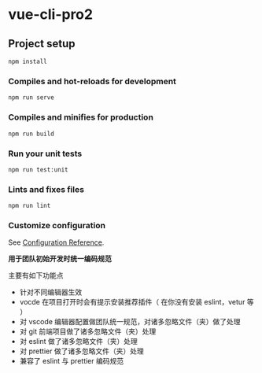 # vue-cli-pro2

## Project setup
```
npm install
```

### Compiles and hot-reloads for development
```
npm run serve
```

### Compiles and minifies for production
```
npm run build
```

### Run your unit tests
```
npm run test:unit
```

### Lints and fixes files
```
npm run lint
```

### Customize configuration
See [Configuration Reference](https://cli.vuejs.org/config/).


**用于团队初始开发时统一编码规范**

主要有如下功能点

- 针对不同编辑器生效
- vocde 在项目打开时会有提示安装推荐插件（ 在你没有安装 eslint，vetur 等 ）
- 对 vscode 编辑器配置做团队统一规范，对诸多忽略文件（夹）做了处理
- 对 git 前端项目做了诸多忽略文件（夹）处理
- 对 eslint 做了诸多忽略文件（夹）处理
- 对 prettier 做了诸多忽略文件（夹）处理
- 兼容了 eslint 与 prettier 编码规范